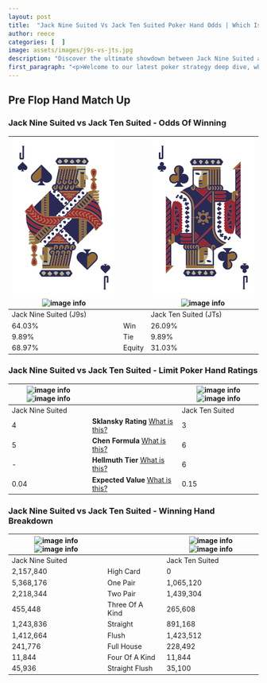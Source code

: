 ```yaml
---
layout: post
title:  "Jack Nine Suited Vs Jack Ten Suited Poker Hand Odds | Which Is The Better Hand In Poker? A Complete Guide"
author: reece
categories: [  ]
image: assets/images/j9s-vs-jts.jpg
description: "Discover the ultimate showdown between Jack Nine Suited and Jack Ten Suited in poker! Uncover the odds, strategies, and scenarios where one hand triumphs over the other. Get ready to up your poker game with this thrilling analysis."
first_paragraph: "<p>Welcome to our latest poker strategy deep dive, where we're pitting two distinct hands against each other in a high-stakes showdown: Jack Nine Suited vs Jack Ten Suited.</p><p>In the dynamic world of poker, every decision counts, and knowing which hand holds the upper hand is key to your success at the table.</p><p>In this article, we'll dissect these two hands, explore the scenarios where one dominates the other, and equip you with the knowledge to make strategic choices that can tip the odds in your favor.</p><p>Get ready to unravel the intriguing dynamics of these poker hands and elevate your game to new heights.</p>"
---
```




[comment]: # (sp0)

## Pre Flop Hand Match Up

<div class="table hand-ratings" markdown="1"> 



### Jack Nine Suited vs Jack Ten Suited - Odds Of Winning


    
| ![image info](assets/images/hand1/j.png) ![image info](assets/images/hand1/9s.png) |  | ![image info](assets/images/hand2/j.png) ![image info](assets/images/hand2/ts.png) |
| -------- | -------- | -------- |
| Jack Nine Suited (J9s) |  | Jack Ten Suited (JTs) |
| 64.03% | Win | 26.09% |
| 9.89% | Tie | 9.89% |
| 68.97% | Equity | 31.03% |




[comment]: # (sp1)



### Jack Nine Suited vs Jack Ten Suited - Limit Poker Hand Ratings


    
| ![image info](https://www.riverpairs.com/assets/images/hand1/j.png) ![image info](https://www.riverpairs.com/assets/images/hand1/9s.png) |  | ![image info](https://www.riverpairs.com/assets/images/hand2/j.png) ![image info](https://www.riverpairs.com/assets/images/hand2/ts.png) |
| -------- | -------- | -------- |
| Jack Nine Suited |  | Jack Ten Suited |
| 4 | **Sklansky Rating** [What is this?](/sklansky-rating-explained) | 3 |
| 5 | **Chen Formula** [What is this?](/chen-formula-explained) | 6 |
| - | **Hellmuth Tier** [What is this?](/Hellmuth-tier-explained) | 6 |
| 0.04 | **Expected Value** [What is this?](/expected-value-explained) | 0.15 |




[comment]: # (sp2)



### Jack Nine Suited vs Jack Ten Suited - Winning Hand Breakdown


    
| ![image info](https://www.riverpairs.com/assets/images/hand1/j.png) ![image info](https://www.riverpairs.com/assets/images/hand1/9s.png) |  | ![image info](https://www.riverpairs.com/assets/images/hand2/j.png) ![image info](https://www.riverpairs.com/assets/images/hand2/ts.png) |
| -------- | -------- | -------- |
| Jack Nine Suited |  | Jack Ten Suited |
| 2,157,840 | High Card | 0 |
| 5,368,176 | One Pair | 1,065,120 |
| 2,218,344 | Two Pair | 1,439,304 |
| 455,448 | Three Of A Kind | 265,608 |
| 1,243,836 | Straight | 891,168 |
| 1,412,664 | Flush | 1,423,512 |
| 241,776 | Full House | 228,492 |
| 11,844 | Four Of A Kind | 11,844 |
| 45,936 | Straight Flush | 35,100 |




[comment]: # (sp3)



</div>

[comment]: # (sp4)



[comment]: # (sp5)

